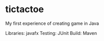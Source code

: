 # tictactoe
My first experience of creating game in Java 

Libraries: javafx
Testing: JUnit
Build: Maven
